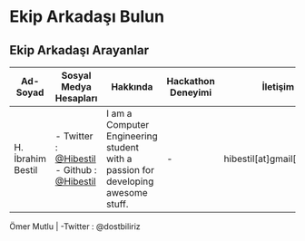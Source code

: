 # Ekip Arkadaşı Bulun


## Ekip Arkadaşı Arayanlar
| Ad-Soyad | Sosyal Medya Hesapları | Hakkında | Hackathon Deneyimi | İletişim |
| ------------- | ------------- | ------------- | ------------- | ------------- |
|  H. İbrahim Bestil | - Twitter : [@Hibestil](www.twitter.com/hibestil) - Github : [@Hibestil](github.com/hibestil) | I am a Computer Engineering student with a passion for developing awesome stuff. | - | hibestil[at]gmail[dot]com |

Ömer Mutlu | -Twitter : @dostbiliriz
